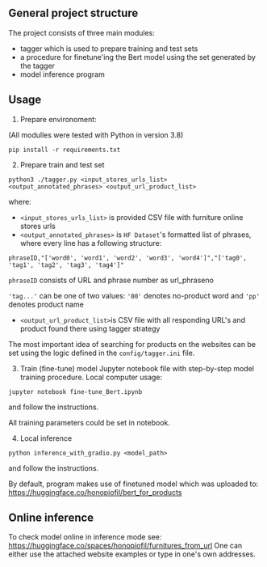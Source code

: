 ## General project structure
The project consists of three main modules:
- tagger which is used to prepare training and test sets
- a procedure for finetune'ing the Bert model using the set generated by the tagger
- model inference program


## Usage
1. Prepare environoment:
   
  (All modulles were tested with Python in version 3.8)
```
pip install -r requirements.txt
```


2. Prepare train and test set
```
python3 ./tagger.py <input_stores_urls_list> <output_annotated_phrases> <output_url_product_list>
```
where:
- `<input_stores_urls_list>` is provided CSV file with furniture online stores urls
- `<output_annotated_phrases>` is `HF Dataset`'s formatted list of phrases, where every line has a following structure:
```
phraseID,"['word0', 'word1', 'word2', 'word3', 'word4']","['tag0', 'tag1', 'tag2', 'tag3', 'tag4']"
```
`phraseID` consists of URL and phrase number as url_phraseno

`'tag...'` can be one of two values: `'00'` denotes no-product word and `'pp'` denotes product name

- `<output_url_product_list>`is CSV file with all responding URL's and product found there using tagger strategy

The most important idea of searching for products on the websites can be set using the logic defined in the `config/tagger.ini` file.


3. Train (fine-tune) model
Jupyter notebook file with step-by-step model training procedure. Local computer usage:
```
jupyter notebook fine-tune_Bert.ipynb
```
and follow the instructions.

All training parameters could be set in notebook.


4. Local inference
```
python inference_with_gradio.py <model_path>
```
and follow the instructions.

By default, program makes use of finetuned model which was uploaded to:
https://huggingface.co/honopiofil/bert_for_products


## Online inference
To check model online in inference mode see:
https://huggingface.co/spaces/honopiofil/furnitures_from_url
One can either use the attached website examples or type in one's own addresses.
